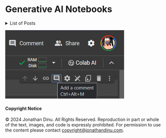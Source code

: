 # Generative AI Notebooks

<details>
  <summary>List of Posts</summary>
  
  - [Intro](jonathandinu.com)
</details>

![commenting in Google Colab](images/comment_in_colab.png)

#### Copyright Notice

©️ 2024 Jonathan Dinu. All Rights Reserved. Reproduction in part or whole of the text, images, and code is expressly prohibited. For permission to use the content please contact copyright@jonathandinu.com.
